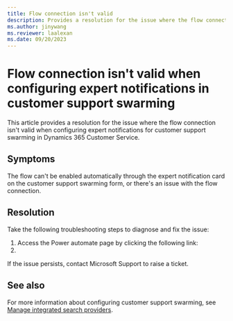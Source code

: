 ```yaml
---
title: Flow connection isn't valid
description: Provides a resolution for the issue where the flow connection isn't valide for customer support swarming in Dynamics 365 Customer Service.
ms.author: jinywang
ms.reviewer: laalexan
ms.date: 09/20/2023
---
```

# Flow connection isn't valid when configuring expert notifications in customer support swarming

This article provides a resolution for the issue where the flow connection isn't valid when configuring expert notifications for customer support swarming in Dynamics 365 Customer Service.

## Symptoms

The flow can't be enabled automatically through the expert notification card on the customer support swarming form, or there's an issue with the flow connection.

## Resolution

Take the following troubleshooting steps to diagnose and fix the issue:

1. Access the Power automate page by clicking the following link:
2. 

If the issue persists, contact Microsoft Support to raise a ticket.

## See also

For more information about configuring customer support swarming, see [Manage integrated search providers](/dynamics365/customer-service/add-search-provider#manage-integrated-search-providers).
